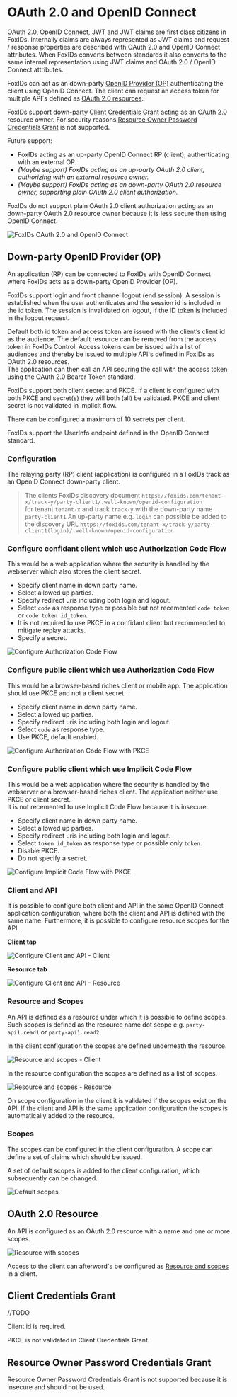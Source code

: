 ﻿# OAuth 2.0 and OpenID Connect
OAuth 2.0, OpenID Connect, JWT and JWT claims are first class citizens in FoxIDs. Internally claims are always represented as JWT claims and request / response properties are described with OAuth 2.0 and OpenID Connect attributes. When FoxIDs converts between standards it also converts to the same internal representation using JWT claims and OAuth 2.0 / OpenID Connect attributes.

FoxIDs can act as an down-party [OpenID Provider (OP)](#openid-provider-op) authenticating the client using OpenID Connect. The client can request an access token for multiple API`s defined as [OAuth 2.0 resources](#oauth-20-resource).

FoxIDs support down-party [Client Credentials Grant](#client-credentials-grant) acting as an OAuth 2.0 resource owner. For security reasons [Resource Owner Password Credentials Grant](#resource-owner-password-credentials-grant) is not supported.

Future support:
- FoxIDs acting as an up-party OpenID Connect RP (client), authenticating with an external OP.
- *(Maybe support) FoxIDs acting as an up-party OAuth 2.0 client, authorizing with an external resource owner.*
- *(Maybe support) FoxIDs acting as an down-party OAuth 2.0 resource owner, supporting plain OAuth 2.0 client authorization.*

FoxIDs do not support plain OAuth 2.0 client authorization acting as an down-party OAuth 2.0 resource owner because it is less secure then using OpenID Connect.

![FoxIDs OAuth 2.0 and OpenID Connect](images/oauth_oidc.svg)

## Down-party OpenID Provider (OP)
An application (RP) can be connected to FoxIDs with OpenID Connect where FoxIDs acts as a down-party OpenID Provider (OP).

FoxIDs support login and front channel logout (end session). A session is established when the user authenticates and the session id is included in the id token. The session is invalidated on logout, if the ID token is included in the logout request.

Default both id token and access token are issued with the client’s client id as the audience. The default resource can be removed from the access token in FoxIDs Control. 
Access tokens can be issued with a list of audiences and thereby be issued to multiple API`s defined in FoxIDs as OAuth 2.0 resources.  
The application can then call an API securing the call with the access token using the OAuth 2.0 Bearer Token standard.

FoxIDs support both client secret and PKCE. If a client is configured with both PKCE and secret(s) they will both (all) be validated. PKCE and client secret is not validated in implicit flow.  

There can be configured a maximum of 10 secrets per client.

FoxIDs support the UserInfo endpoint defined in the OpenID Connect standard.

### Configuration
The relaying party (RP) client (application) is configured in a FoxIDs track as an OpenID Connect down-party client.

> The clients FoxIDs discovery document `https://foxids.com/tenant-x/track-y/party-client1/.well-known/openid-configuration`  
> for tenant `tenant-x` and track `track-y` with the down-party name `party-client1`
> An up-party name e.g. `login` can possible be added to the discovery URL `https://foxids.com/tenant-x/track-y/party-client1(login)/.well-known/openid-configuration`

### Configure confidant client which use Authorization Code Flow
This would be a web application where the security is handled by the webserver which also stores the client secret.

- Specify client name in down party name.
- Select allowed up parties.
- Specify redirect uris including both login and logout.
- Select `code` as response type or possible but not recemented `code token` or `code token id_token`.
- It is not required to use PKCE in a confidant client but recommended to mitigate replay attacks.
- Specify a secret.

![Configure Authorization Code Flow](images/configure-authorization-code-flow.png)

### Configure public client which use Authorization Code Flow
This would be a browser-based riches client or mobile app. The application should use PKCE and not a client secret.

- Specify client name in down party name.
- Select allowed up parties.
- Specify redirect uris including both login and logout.
- Select `code` as response type.
- Use PKCE, default enabled.

![Configure Authorization Code Flow with PKCE](images/configure-authorization-code-flow-pkce.png)

### Configure public client which use Implicit Code Flow
This would be a web application where the security is handled by the webserver or a browser-based riches client. The application neither use PKCE or client secret.  
It is not recemented to use Implicit Code Flow because it is insecure.

- Specify client name in down party name.
- Select allowed up parties.
- Specify redirect uris including both login and logout.
- Select `token id_token` as response type or possible only `token`.
- Disable PKCE.
- Do not specify a secret.

![Configure Implicit Code Flow with PKCE](images/configure-implicit-code-flow.png)

### Client and API
It is possible to configure both client and API in the same OpenID Connect application configuration, where both the client and API is defined with the same name. Furthermore, it is possible to configure resource scopes for the API.

**Client tap**

![Configure Client and API - Client](images/configure-client-api-client.png)

**Resource tab**

![Configure Client and API - Resource](images/configure-client-api-resource.png)


### Resource and Scopes
An API is defined as a resource under which it is possible to define scopes. Such scopes is defined as the resource name dot scope e.g. `party-api1.read1` or `party-api1.read2`.

In the client configuration the scopes are defined underneath the resource.

![Resource and scopes - Client](images/configure-resource-scopes-client.png)

In the resource configuration the scopes are defined as a list of scopes.

![Resource and scopes - Resource](images/configure-resource-scopes-resource.png)

On scope configuration in the client it is validated if the scopes exist on the API. If the client and API is the same application configuration the scopes is automatically added to the resource.

### Scopes
The scopes can be configured in the client configuration. A scope can define a set of claims which should be issued.

A set of default scopes is added to the client configuration, which subsequently can be changed.

![Default scopes](images/configure-default-claims.png)

## OAuth 2.0 Resource
An API is configured as an OAuth 2.0 resource with a name and one or more scopes.

![Resource with scopes](images/configure-oauth-resource.png)

Access to the client can afterword`s be configured as [Resource and scopes](#resource-and-scopes) in a client.

## Client Credentials Grant
//TODO

Client id is required.

PKCE is not validated in Client Credentials Grant.


## Resource Owner Password Credentials Grant
Resource Owner Password Credentials Grant is not supported because it is insecure and should not be used.
